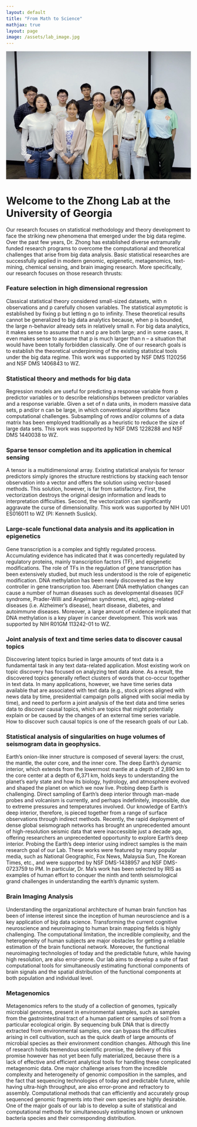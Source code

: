 ```yaml
---
layout: default
title: "From Math to Science"
mathjax: true
layout: page
image: /assets/lab_image.jpg
---
```

![](/assets/lab_image.jpg)
# Welcome to the Zhong Lab at the University of Georgia
Our research focuses on statistical methodology and theory development to face the striking new phenomena that emerged under the big data regime. Over the past few years, Dr. Zhong has established diverse extramurally funded research programs to overcome the computational and theoretical challenges that arise from big data analysis. Basic statistical researches are successfully applied in modern genomic, epigenetic, metagenomics, text-mining, chemical sensing, and brain imaging research.
More specifically, our research focuses on those research thrusts:
### Feature selection in high dimensional regression
Classical statistical theory considered small-sized datasets, with n observations and p carefully chosen variables. The statistical asymptotic is established by fixing p but letting n go to infinity. These theoretical results cannot be generalized to big data analytics because, when p is bounded, the large n-behavior already sets in relatively small n. For big data analytics, it makes sense to assume that n and p are both large; and in some cases, it even makes sense to assume that p is much larger than n – a situation that would have been totally forbidden classically. One of our research goals is to establish the theoretical underpinning of the existing statistical tools under the big data regime. This work was supported by NSF DMS 1120256 and NSF DMS 1406843 to WZ.
### Statistical theory and methods for big data
Regression models are useful for predicting a response variable from p predictor variables or to describe relationships between predictor variables and a response variable. Given a set of n data units, in modern massive data sets, p and/or n can be large, in which conventional algorithms face computational challenges. Subsampling of rows and/or columns of a data matrix has been employed traditionally as a heuristic to reduce the size of large data sets. This work was supported by NSF DMS 1228288 and NSF DMS 1440038 to WZ.
### Sparse tensor completion and its application in chemical sensing
A tensor is a multidimensional array. Existing statistical analysis for tensor predictors simply ignores the structure restrictions by stacking each tensor observation into a vector and offers the solution using vector-based methods. This solution, however, is far from satisfactory. First, the vectorization destroys the original design information and leads to interpretation difficulties. Second, the vectorization can significantly aggravate the curse of dimensionality. This work was supported by NIH U01 ES016011 to WZ (PI: Kenneth Suslick).
### Large-scale functional data analysis and its application in epigenetics
Gene transcription is a complex and tightly regulated process. Accumulating evidence has indicated that it was concertedly regulated by regulatory proteins, mainly transcription factors (TF), and epigenetic modifications. The role of TFs in the regulation of gene transcription has been extensively studied, but much less understood is the role of epigenetic modification. DNA methylation has been newly discovered as the key controller in gene transcription too. Aberrant DNA methylation changes can cause a number of human diseases such as developmental diseases (ICF syndrome, Prader-Willi and Angelman syndromes, etc), aging-related diseases (i.e. Alzheimer’s disease), heart disease, diabetes, and autoimmune diseases. Moreover, a large amount of evidence implicated that DNA methylation is a key player in cancer development. This work was supported by NIH R01GM 113242-01 to WZ.
### Joint analysis of text and time series data to discover causal topics
Discovering latent topics buried in large amounts of text data is a fundamental task in any text data-related application. Most existing work on topic discovery has focused on analyzing text data alone. As a result, the discovered topics generally reflect clusters of words that co-occur together in text data. In many applications, however, we have time series data available that are associated with text data (e.g., stock prices aligned with news data by time, presidential campaign polls aligned with social media by time), and need to perform a joint analysis of the text data and time series data to discover causal topics, which are topics that might potentially explain or be caused by the changes of an external time series variable. How to discover such causal topics is one of the research goals of our Lab.
### Statistical analysis of singularities on huge volumes of seismogram data in geophysics.
Earth’s onion-like inner structure is composed of several layers: the crust, the mantle, the outer core, and the inner core. The deep Earth’s dynamic interior, which extends from the lowermost mantle at a depth of 2,890 km to the core center at a depth of 6,371 km, holds keys to understanding the planet’s early state and how its biology, hydrology, and atmosphere evolved and shaped the planet on which we now live. Probing deep Earth is challenging. Direct sampling of Earth’s deep interior through man-made probes and volcanism is currently, and perhaps indefinitely, impossible, due to extreme pressures and temperatures involved. Our knowledge of Earth’s deep interior, therefore, is pieced together from a range of surface observations through indirect methods. Recently, the rapid deployment of dense global seismograph networks has brought an unprecedented amount of high-resolution seismic data that were inaccessible just a decade ago, offering researchers an unprecedented opportunity to explore Earth’s deep interior. Probing the Earth’s deep interior using indirect samples is the main research goal of our Lab. These works were featured by many popular media, such as National Geographic, Fox News, Malaysia Sun, The Korean Times, etc.,  and were supported by NSF DMS-1438957 and NSF DMS-0723759 to PM. In particular, Dr. Ma’s work has been selected by IRIS as examples of human effort to conquer the ninth and tenth seismological grand challenges in understanding the earth’s dynamic system.
### Brain Imaging Analysis
Understanding the organizational architecture of human brain function has been of intense interest since the inception of human neuroscience and is a key application of big data science. Transforming the current cognitive neuroscience and neuroimaging to human brain mapping fields is highly challenging. The computational limitation, the incredible complexity, and the heterogeneity of human subjects are major obstacles for getting a reliable estimation of the brain functional network. Moreover, the functional neuroimaging technologies of today and the predictable future, while having high resolution, are also error-prone. Our lab aims to develop a suite of fast computational tools for simultaneously estimating functional components of brain signals and the spatial distribution of the functional components at both population and individual level.
### Metagenomics
Metagenomics refers to the study of a collection of genomes, typically microbial genomes, present in environmental samples, such as samples from the gastrointestinal tract of a human patient or samples of soil from a particular ecological origin. By sequencing bulk DNA that is directly extracted from environmental samples, one can bypass the difficulties arising in cell cultivation, such as the quick death of large amounts of microbial species as their environment condition changes. Although this line of research holds tremendous scientific promise, the delivery of this promise however has not yet been fully materialized, because there is a lack of effective and efficient analytical tools for handling these complicated metagenomic data. One major challenge arises from the incredible complexity and heterogeneity of genomic composition in the samples, and the fact that sequencing technologies of today and predictable future, while having ultra-high throughput, are also error-prone and refractory to assembly. Computational methods that can efficiently and accurately group sequenced genomic fragments into their own species are highly desirable. One of the major goals of our lab is to develop a suite of statistical and computational methods for simultaneously estimating known or unknown bacteria species and their corresponding distribution.
